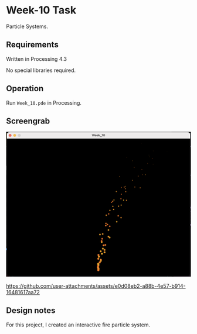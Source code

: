 # Week-10 Task

Particle Systems.

## Requirements

Written in Processing 4.3

No special libraries required.

## Operation

Run `Week_10.pde` in Processing. 

## Screengrab


![image alt](https://github.com/Jollyboytheo/Computational-Practices-Sound-and-Image-Processing-/blob/a5c3d9473c2de08c2bdcdfa6bf0c7199daccc85a/Week10/Screenshot%20Interactive%20Fire%20Particle%20Sysytem%20.png)


https://github.com/user-attachments/assets/e0d08eb2-a88b-4e57-b914-16481617aa72


## Design notes

For this project, I created an interactive fire particle system. 
